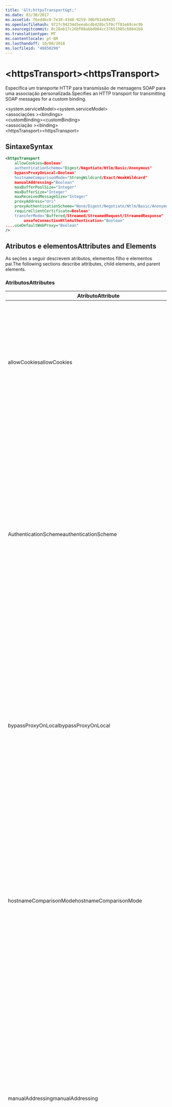 ```yaml
---
title: '&lt;httpsTransport&gt;'
ms.date: 03/30/2017
ms.assetid: f6ed4bc0-7e38-4348-9259-30bf61eb9435
ms.openlocfilehash: 972fc94234d5eeabcdb428bc5f0cff81e69cec9b
ms.sourcegitcommit: 8c28ab17c26bf08abbd004cc37651985c68841b8
ms.translationtype: MT
ms.contentlocale: pt-BR
ms.lasthandoff: 10/08/2018
ms.locfileid: "48850298"
---
```

# <a name="lthttpstransportgt"></a><span data-ttu-id="84102-102">&lt;httpsTransport&gt;</span><span class="sxs-lookup"><span data-stu-id="84102-102">&lt;httpsTransport&gt;</span></span>
<span data-ttu-id="84102-103">Especifica um transporte HTTP para transmissão de mensagens SOAP para uma associação personalizada.</span><span class="sxs-lookup"><span data-stu-id="84102-103">Specifies an HTTP transport for transmitting SOAP messages for a custom binding.</span></span>  
  
 <span data-ttu-id="84102-104">\<system.serviceModel></span><span class="sxs-lookup"><span data-stu-id="84102-104">\<system.serviceModel></span></span>  
<span data-ttu-id="84102-105">\<associações ></span><span class="sxs-lookup"><span data-stu-id="84102-105">\<bindings></span></span>  
<span data-ttu-id="84102-106">\<customBinding></span><span class="sxs-lookup"><span data-stu-id="84102-106">\<customBinding></span></span>  
<span data-ttu-id="84102-107">\<associação ></span><span class="sxs-lookup"><span data-stu-id="84102-107">\<binding></span></span>  
<span data-ttu-id="84102-108">\<httpsTransport></span><span class="sxs-lookup"><span data-stu-id="84102-108">\<httpsTransport></span></span>  
  
## <a name="syntax"></a><span data-ttu-id="84102-109">Sintaxe</span><span class="sxs-lookup"><span data-stu-id="84102-109">Syntax</span></span>  
  
```xml  
<httpsTransport  
    allowCookies=Boolean"  
    authenticationScheme="Digest/Negotiate/Ntlm/Basic/Anonymous"  
    bypassProxyOnLocal=Boolean"  
    hostnameComparisonMode="StrongWildcard/Exact/WeakWildcard"  
    manualAddressing="Boolean"  
    maxBufferPoolSize="Integer"  
    maxBufferSize="Integer"  
    maxReceivedMessageSize="Integer"  
    proxyAddress="Uri"  
    proxyAuthenticationScheme="None/Digest/Negotiate/Ntlm/Basic/Anonymous"        realm="String"  
    requireClientCertificate=Boolean"  
    transferMode="Buffered/Streamed/StreamedRequest/StreamedResponse"  
        unsafeConnectionNtlmAuthentication="Boolean"  
....useDefaultWebProxy="Boolean"  
/>  
```  
  
## <a name="attributes-and-elements"></a><span data-ttu-id="84102-110">Atributos e elementos</span><span class="sxs-lookup"><span data-stu-id="84102-110">Attributes and Elements</span></span>  
 <span data-ttu-id="84102-111">As seções a seguir descrevem atributos, elementos filho e elementos pai.</span><span class="sxs-lookup"><span data-stu-id="84102-111">The following sections describe attributes, child elements, and parent elements.</span></span>  
  
### <a name="attributes"></a><span data-ttu-id="84102-112">Atributos</span><span class="sxs-lookup"><span data-stu-id="84102-112">Attributes</span></span>  
  
|<span data-ttu-id="84102-113">Atributo</span><span class="sxs-lookup"><span data-stu-id="84102-113">Attribute</span></span>|<span data-ttu-id="84102-114">Descrição</span><span class="sxs-lookup"><span data-stu-id="84102-114">Description</span></span>|  
|---------------|-----------------|  
|<span data-ttu-id="84102-115">allowCookies</span><span class="sxs-lookup"><span data-stu-id="84102-115">allowCookies</span></span>|<span data-ttu-id="84102-116">Um valor booliano que especifica se o cliente aceita cookies e propaga-os em solicitações futuras.</span><span class="sxs-lookup"><span data-stu-id="84102-116">A Boolean value that specifies whether the client accepts cookies and propagates them on future requests.</span></span> <span data-ttu-id="84102-117">O padrão é `false`.</span><span class="sxs-lookup"><span data-stu-id="84102-117">The default is `false`.</span></span><br /><br /> <span data-ttu-id="84102-118">Você pode usar esse atributo quando você interage com os serviços Web ASMX que usam cookies.</span><span class="sxs-lookup"><span data-stu-id="84102-118">You can use this attribute when you interact with ASMX Web services that use cookies.</span></span> <span data-ttu-id="84102-119">Dessa forma, você pode ter certeza de que os cookies retornados do servidor são copiados automaticamente para todas as solicitações futuras de cliente para o serviço.</span><span class="sxs-lookup"><span data-stu-id="84102-119">In this way, you can be sure that the cookies returned from the server are automatically copied to all future client requests for that service.</span></span>|  
|<span data-ttu-id="84102-120">AuthenticationScheme</span><span class="sxs-lookup"><span data-stu-id="84102-120">authenticationScheme</span></span>|<span data-ttu-id="84102-121">Especifica o protocolo usado para autenticar solicitações de cliente sendo processadas por um ouvinte HTTP.</span><span class="sxs-lookup"><span data-stu-id="84102-121">Specifies the protocol used to authenticate client requests being processed by an HTTP listener.</span></span> <span data-ttu-id="84102-122">Os valores válidos incluem o seguinte:</span><span class="sxs-lookup"><span data-stu-id="84102-122">Valid values include the following:</span></span><br /><br /> <span data-ttu-id="84102-123">-Digest: Especifica a autenticação digest.</span><span class="sxs-lookup"><span data-stu-id="84102-123">-   Digest: Specifies digest authentication.</span></span><br /><span data-ttu-id="84102-124">-Negotiate: Negocia com o cliente para determinar o esquema de autenticação.</span><span class="sxs-lookup"><span data-stu-id="84102-124">-   Negotiate: Negotiates with the client to determine the authentication scheme.</span></span> <span data-ttu-id="84102-125">Se o cliente e o servidor oferecem suporte ao Kerberos, ele é usado; caso contrário, o NTLM é usado.</span><span class="sxs-lookup"><span data-stu-id="84102-125">If both client and server support Kerberos, it is used; otherwise, NTLM is used.</span></span><br /><span data-ttu-id="84102-126">-Ntlm: Especifica a autenticação NTLM.</span><span class="sxs-lookup"><span data-stu-id="84102-126">-   Ntlm: Specifies NTLM authentication.</span></span><br /><span data-ttu-id="84102-127">-Básico: Especifica a autenticação básica.</span><span class="sxs-lookup"><span data-stu-id="84102-127">-   Basic: Specifies basic authentication.</span></span><br /><span data-ttu-id="84102-128">-Anônimo: Especifica a autenticação anônima.</span><span class="sxs-lookup"><span data-stu-id="84102-128">-   Anonymous: Specifies anonymous authentication.</span></span><br /><br /> <span data-ttu-id="84102-129">O padrão é anônimo.</span><span class="sxs-lookup"><span data-stu-id="84102-129">The default is Anonymous.</span></span> <span data-ttu-id="84102-130">Esse atributo é do tipo <xref:System.Net.AuthenticationSchemes>.</span><span class="sxs-lookup"><span data-stu-id="84102-130">This attribute is of type <xref:System.Net.AuthenticationSchemes>.</span></span> <span data-ttu-id="84102-131">Esse atributo só pode ser definido uma vez.</span><span class="sxs-lookup"><span data-stu-id="84102-131">This attribute can only be set once.</span></span>|  
|<span data-ttu-id="84102-132">bypassProxyOnLocal</span><span class="sxs-lookup"><span data-stu-id="84102-132">bypassProxyOnLocal</span></span>|<span data-ttu-id="84102-133">Um valor booliano que indica se deve ignorar o servidor proxy para endereços locais.</span><span class="sxs-lookup"><span data-stu-id="84102-133">A Boolean value that indicates whether to bypass the proxy server for local addresses.</span></span> <span data-ttu-id="84102-134">O padrão é `false`.</span><span class="sxs-lookup"><span data-stu-id="84102-134">The default is `false`.</span></span><br /><br /> <span data-ttu-id="84102-135">Um endereço local é aquele que está na rede local ou da intranet.</span><span class="sxs-lookup"><span data-stu-id="84102-135">A local address is one that is on the local LAN or intranet.</span></span><br /><br /> <span data-ttu-id="84102-136">Windows Communication Foundation (WCF) sempre ignora o proxy se o endereço do serviço começa com `http://localhost`.</span><span class="sxs-lookup"><span data-stu-id="84102-136">Windows Communication Foundation (WCF) always ignores the proxy if the service address begins with `http://localhost`.</span></span><br /><br /> <span data-ttu-id="84102-137">Se você deseja que os clientes para passar por um proxy ao conversar com os serviços no mesmo computador, você deve usar o nome de host em vez do localhost.</span><span class="sxs-lookup"><span data-stu-id="84102-137">You should use the host name rather than localhost if you want clients to go through a proxy when talking to services on the same machine.</span></span>|  
|<span data-ttu-id="84102-138">hostnameComparisonMode</span><span class="sxs-lookup"><span data-stu-id="84102-138">hostnameComparisonMode</span></span>|<span data-ttu-id="84102-139">Especifica o modo de comparação de nome de host HTTP usado para analisar URIs.</span><span class="sxs-lookup"><span data-stu-id="84102-139">Specifies the HTTP hostname comparison mode used to parse URIs.</span></span> <span data-ttu-id="84102-140">Os valores válidos são,</span><span class="sxs-lookup"><span data-stu-id="84102-140">Valid values are,</span></span><br /><br /> <span data-ttu-id="84102-141">-StrongWildcard: ("+") corresponde a todos os possíveis nomes de host no contexto do esquema especificado, porta e o URI relativo.</span><span class="sxs-lookup"><span data-stu-id="84102-141">-   StrongWildcard: ("+") matches all possible hostnames in the context of the specified scheme, port and relative URI.</span></span><br /><span data-ttu-id="84102-142">-Exato: sem curingas</span><span class="sxs-lookup"><span data-stu-id="84102-142">-   Exact: no wildcards</span></span><br /><span data-ttu-id="84102-143">-WeakWildcard: ("\*") corresponde ao nome de host de todos os possíveis no contexto do esquema especificado, porta e UIR relativa que não foram correspondidas explicitamente ou por meio do mecanismo de curinga forte.</span><span class="sxs-lookup"><span data-stu-id="84102-143">-   WeakWildcard: ("\*") matches all possible hostname in the context of the specified scheme, port and relative UIR that have not been matched explicitly or through the strong wildcard mechanism.</span></span><br /><br /> <span data-ttu-id="84102-144">O padrão é StrongWildcard.</span><span class="sxs-lookup"><span data-stu-id="84102-144">The default is StrongWildcard.</span></span> <span data-ttu-id="84102-145">Esse atributo é do tipo `System.ServiceModel.HostnameComparison`.</span><span class="sxs-lookup"><span data-stu-id="84102-145">This attribute is of type `System.ServiceModel.HostnameComparison`.</span></span>|  
|<span data-ttu-id="84102-146">manualAddressing</span><span class="sxs-lookup"><span data-stu-id="84102-146">manualAddressing</span></span>|<span data-ttu-id="84102-147">Um valor booliano que permite ao usuário assumir o controle do endereçamento de mensagem.</span><span class="sxs-lookup"><span data-stu-id="84102-147">A Boolean value that enables the user to take control of message addressing.</span></span> <span data-ttu-id="84102-148">Essa propriedade normalmente é usada em cenários de roteador, onde o aplicativo determina que uma de vários destinos para enviar uma mensagem.</span><span class="sxs-lookup"><span data-stu-id="84102-148">This property is usually used in router scenarios, where the application determines which one of several destinations to send a message to.</span></span><br /><br /> <span data-ttu-id="84102-149">Quando definido como `true`, o canal pressupõe que a mensagem já foi abordada e não adiciona qualquer informação adicional a ele.</span><span class="sxs-lookup"><span data-stu-id="84102-149">When set to `true`, the channel assumes the message has already been addressed and does not add any additional information to it.</span></span> <span data-ttu-id="84102-150">O usuário pode, em seguida, abordar todas as mensagens individualmente.</span><span class="sxs-lookup"><span data-stu-id="84102-150">The user can then address every message individually.</span></span><br /><br /> <span data-ttu-id="84102-151">Quando definido como `false`, o mecanismo de endereçamento padrão Windows Communication Foundation (WCF) cria automaticamente os endereços para todas as mensagens.</span><span class="sxs-lookup"><span data-stu-id="84102-151">When set to `false`, the default Windows Communication Foundation (WCF) addressing mechanism automatically creates addresses for all messages.</span></span><br /><br /> <span data-ttu-id="84102-152">O padrão é `false`.</span><span class="sxs-lookup"><span data-stu-id="84102-152">The default is `false`.</span></span>|  
|<span data-ttu-id="84102-153">maxBufferPoolSize</span><span class="sxs-lookup"><span data-stu-id="84102-153">maxBufferPoolSize</span></span>|<span data-ttu-id="84102-154">Um inteiro positivo que especifica o tamanho máximo do pool de buffers.</span><span class="sxs-lookup"><span data-stu-id="84102-154">A positive integer that specifies the maximum size of the buffer pool.</span></span> <span data-ttu-id="84102-155">O padrão é 524288.</span><span class="sxs-lookup"><span data-stu-id="84102-155">The default is 524288.</span></span><br /><br /> <span data-ttu-id="84102-156">Muitas partes do WCF usam buffers.</span><span class="sxs-lookup"><span data-stu-id="84102-156">Many parts of WCF use buffers.</span></span> <span data-ttu-id="84102-157">Criação e destruição de buffers de cada vez que elas são usadas são caro e coleta de lixo para buffers também é dispendiosa.</span><span class="sxs-lookup"><span data-stu-id="84102-157">Creating and destroying buffers each time they are used is expensive, and garbage collection for buffers is also expensive.</span></span> <span data-ttu-id="84102-158">Com os pools de buffer, usar um buffer do pool, usá-lo e retorná-lo ao pool quando terminar.</span><span class="sxs-lookup"><span data-stu-id="84102-158">With buffer pools, you can take a buffer from the pool, use it, and return it to the pool once you are done.</span></span> <span data-ttu-id="84102-159">Portanto, a sobrecarga na criação e destruição de buffers é evitada.</span><span class="sxs-lookup"><span data-stu-id="84102-159">Thus the overhead in creating and destroying buffers is avoided.</span></span>|  
|<span data-ttu-id="84102-160">maxBufferSize</span><span class="sxs-lookup"><span data-stu-id="84102-160">maxBufferSize</span></span>|<span data-ttu-id="84102-161">Um inteiro positivo que especifica o tamanho máximo do buffer.</span><span class="sxs-lookup"><span data-stu-id="84102-161">A positive integer that specifies the maximum size of the buffer.</span></span> <span data-ttu-id="84102-162">O padrão é 524288</span><span class="sxs-lookup"><span data-stu-id="84102-162">The default is 524288</span></span>|  
|<span data-ttu-id="84102-163">maxReceivedMessageSize</span><span class="sxs-lookup"><span data-stu-id="84102-163">maxReceivedMessageSize</span></span>|<span data-ttu-id="84102-164">Um inteiro positivo que especifica o tamanho de mensagem máximo permitido que pode ser recebido.</span><span class="sxs-lookup"><span data-stu-id="84102-164">A positive integer that specifies the maximum allowable message size that can be received.</span></span> <span data-ttu-id="84102-165">O padrão é 65536.</span><span class="sxs-lookup"><span data-stu-id="84102-165">The default is 65536.</span></span>|  
|<span data-ttu-id="84102-166">proxyAddress</span><span class="sxs-lookup"><span data-stu-id="84102-166">proxyAddress</span></span>|<span data-ttu-id="84102-167">Um URI que especifica o endereço do proxy HTTP.</span><span class="sxs-lookup"><span data-stu-id="84102-167">A URI that specifies the address of the HTTP proxy.</span></span> <span data-ttu-id="84102-168">Se `useSystemWebProxy` está `true`, essa configuração deve ser `null`.</span><span class="sxs-lookup"><span data-stu-id="84102-168">If `useSystemWebProxy` is `true`, this setting must be `null`.</span></span> <span data-ttu-id="84102-169">O padrão é `null`.</span><span class="sxs-lookup"><span data-stu-id="84102-169">The default is `null`.</span></span>|  
|<span data-ttu-id="84102-170">proxyAuthenticationScheme</span><span class="sxs-lookup"><span data-stu-id="84102-170">proxyAuthenticationScheme</span></span>|<span data-ttu-id="84102-171">Especifica o protocolo usado para autenticar solicitações de cliente sendo processadas por um proxy HTTP.</span><span class="sxs-lookup"><span data-stu-id="84102-171">Specifies the protocol used for authenticating client requests being processed by an HTTP proxy.</span></span> <span data-ttu-id="84102-172">Os valores válidos incluem o seguinte:</span><span class="sxs-lookup"><span data-stu-id="84102-172">Valid values include the following:</span></span><br /><br /> <span data-ttu-id="84102-173">-None: Nenhuma autenticação é realizada.</span><span class="sxs-lookup"><span data-stu-id="84102-173">-   None: No authentication is performed.</span></span><br /><span data-ttu-id="84102-174">-Digest: Especifica a autenticação digest.</span><span class="sxs-lookup"><span data-stu-id="84102-174">-   Digest: Specifies digest authentication.</span></span><br /><span data-ttu-id="84102-175">-Negotiate: Negocia com o cliente para determinar o esquema de autenticação.</span><span class="sxs-lookup"><span data-stu-id="84102-175">-   Negotiate: Negotiates with the client to determine the authentication scheme.</span></span> <span data-ttu-id="84102-176">Se o cliente e o servidor oferecem suporte ao Kerberos, ele é usado; caso contrário, o NTLM é usado.</span><span class="sxs-lookup"><span data-stu-id="84102-176">If both client and server support Kerberos, it is used; otherwise, NTLM is used.</span></span><br /><span data-ttu-id="84102-177">-Ntlm: Especifica a autenticação NTLM.</span><span class="sxs-lookup"><span data-stu-id="84102-177">-   Ntlm: Specifies NTLM authentication.</span></span><br /><span data-ttu-id="84102-178">-Básico: Especifica a autenticação básica.</span><span class="sxs-lookup"><span data-stu-id="84102-178">-   Basic: Specifies basic authentication.</span></span><br /><span data-ttu-id="84102-179">-Anônimo: Especifica a autenticação anônima.</span><span class="sxs-lookup"><span data-stu-id="84102-179">-   Anonymous: Specifies anonymous authentication.</span></span><br /><span data-ttu-id="84102-180">-IntegratedWindowsAuthentication: Especifica a autenticação do Windows.</span><span class="sxs-lookup"><span data-stu-id="84102-180">-   IntegratedWindowsAuthentication: Specifies Windows authentication.</span></span><br /><br /> <span data-ttu-id="84102-181">O padrão é anônimo.</span><span class="sxs-lookup"><span data-stu-id="84102-181">The default is Anonymous.</span></span> <span data-ttu-id="84102-182">Esse atributo é do tipo <xref:System.Net.AuthenticationSchemes>.</span><span class="sxs-lookup"><span data-stu-id="84102-182">This attribute is of type <xref:System.Net.AuthenticationSchemes>.</span></span>|  
|<span data-ttu-id="84102-183">território</span><span class="sxs-lookup"><span data-stu-id="84102-183">realm</span></span>|<span data-ttu-id="84102-184">Uma cadeia de caracteres que especifica o domínio a ser usado no proxy/servidor.</span><span class="sxs-lookup"><span data-stu-id="84102-184">A string that specifies the realm to use on the proxy/server.</span></span> <span data-ttu-id="84102-185">O padrão é uma cadeia de caracteres vazia.</span><span class="sxs-lookup"><span data-stu-id="84102-185">The default is an empty string.</span></span><br /><br /> <span data-ttu-id="84102-186">Servidores usam realms para dividir os recursos protegidos.</span><span class="sxs-lookup"><span data-stu-id="84102-186">Servers use realms to partition protected resources.</span></span> <span data-ttu-id="84102-187">Cada partição pode ter seu próprio banco de dados de esquema e/ou autorização de autenticação.</span><span class="sxs-lookup"><span data-stu-id="84102-187">Each partition can have its own authentication scheme and/or authorization database.</span></span> <span data-ttu-id="84102-188">Realms são usados somente para basic e autenticação digest.</span><span class="sxs-lookup"><span data-stu-id="84102-188">Realms are used only for basic and digest authentication.</span></span> <span data-ttu-id="84102-189">Depois que um cliente é autenticado com êxito, a autenticação é válida para todos os recursos de um determinado território.</span><span class="sxs-lookup"><span data-stu-id="84102-189">After a client successfully authenticates, the authentication is valid for all resources in a given realm.</span></span> <span data-ttu-id="84102-190">Para obter uma descrição detalhada de territórios, consulte RFC 2617 na [site do IETF](https://www.ietf.org).</span><span class="sxs-lookup"><span data-stu-id="84102-190">For a detailed description of realms, see RFC 2617 at the [IETF website](https://www.ietf.org).</span></span>|  
|<span data-ttu-id="84102-191">requireClientCertificate</span><span class="sxs-lookup"><span data-stu-id="84102-191">requireClientCertificate</span></span>|<span data-ttu-id="84102-192">Um valor booliano que especifica se o servidor exige que o cliente forneça um certificado de cliente como parte do handshake HTTPS.</span><span class="sxs-lookup"><span data-stu-id="84102-192">A Boolean value that specifies if the server requires the client to provide a client certificate as part of the HTTPS handshake.</span></span> <span data-ttu-id="84102-193">O padrão é `false`.</span><span class="sxs-lookup"><span data-stu-id="84102-193">The default is `false`.</span></span>|  
|<span data-ttu-id="84102-194">transferMode</span><span class="sxs-lookup"><span data-stu-id="84102-194">transferMode</span></span>|<span data-ttu-id="84102-195">Especifica se as mensagens são armazenadas em buffer ou transmitidas ou uma solicitação ou resposta.</span><span class="sxs-lookup"><span data-stu-id="84102-195">Specifies whether messages are buffered or streamed or a request or response.</span></span> <span data-ttu-id="84102-196">Os valores válidos incluem o seguinte:</span><span class="sxs-lookup"><span data-stu-id="84102-196">Valid values include the following:</span></span><br /><br /> <span data-ttu-id="84102-197">-Armazenada em buffer: As mensagens de solicitação e resposta são armazenados em buffer.</span><span class="sxs-lookup"><span data-stu-id="84102-197">-   Buffered: The request and response messages are buffered.</span></span><br /><span data-ttu-id="84102-198">-Transmitidas: As mensagens de solicitação e resposta são transmitidas.</span><span class="sxs-lookup"><span data-stu-id="84102-198">-   Streamed: The request and response messages are streamed.</span></span><br /><span data-ttu-id="84102-199">-StreamedRequest: A mensagem de solicitação é transmitida e a mensagem de resposta é armazenada em buffer.</span><span class="sxs-lookup"><span data-stu-id="84102-199">-   StreamedRequest: The request message is streamed and the response message is buffered.</span></span><br /><span data-ttu-id="84102-200">-StreamedResponse: A mensagem de solicitação é armazenada em buffer e a mensagem de resposta é transmitida.</span><span class="sxs-lookup"><span data-stu-id="84102-200">-   StreamedResponse: The request message is buffered and the response message is streamed.</span></span><br /><br /> <span data-ttu-id="84102-201">O padrão é armazenada em buffer.</span><span class="sxs-lookup"><span data-stu-id="84102-201">The default is Buffered.</span></span> <span data-ttu-id="84102-202">Esse atributo é do tipo <xref:System.ServiceModel.TransferMode>.</span><span class="sxs-lookup"><span data-stu-id="84102-202">This attribute is of type <xref:System.ServiceModel.TransferMode>.</span></span>|  
|<span data-ttu-id="84102-203">unsafeConnectionNtlmAuthentication</span><span class="sxs-lookup"><span data-stu-id="84102-203">unsafeConnectionNtlmAuthentication</span></span>|<span data-ttu-id="84102-204">Um valor booliano que especifica se o compartilhamento de Conexão não segura está habilitada no servidor.</span><span class="sxs-lookup"><span data-stu-id="84102-204">A Boolean value that specifies whether Unsafe Connection Sharing is enabled on the server.</span></span> <span data-ttu-id="84102-205">O padrão é `false`.</span><span class="sxs-lookup"><span data-stu-id="84102-205">The default is `false`.</span></span> <span data-ttu-id="84102-206">Se estiver habilitado, a autenticação NTLM será executada uma vez em cada conexão TCP.</span><span class="sxs-lookup"><span data-stu-id="84102-206">If enabled, NTLM authentication is performed once on each TCP connection.</span></span>|  
|<span data-ttu-id="84102-207">useDefaultWebProxy</span><span class="sxs-lookup"><span data-stu-id="84102-207">useDefaultWebProxy</span></span>|<span data-ttu-id="84102-208">Um valor booliano que especifica se as configurações de proxy de todo o computador são usadas em vez de configurações específicas do usuário.</span><span class="sxs-lookup"><span data-stu-id="84102-208">A Boolean value that specifies whether the machine-wide proxy settings are used rather than the user specific settings.</span></span> <span data-ttu-id="84102-209">O padrão é `true`.</span><span class="sxs-lookup"><span data-stu-id="84102-209">The default is `true`.</span></span>|  
  
### <a name="child-elements"></a><span data-ttu-id="84102-210">Elementos filho</span><span class="sxs-lookup"><span data-stu-id="84102-210">Child Elements</span></span>  
 <span data-ttu-id="84102-211">nenhuma.</span><span class="sxs-lookup"><span data-stu-id="84102-211">None.</span></span>  
  
### <a name="parent-elements"></a><span data-ttu-id="84102-212">Elementos pai</span><span class="sxs-lookup"><span data-stu-id="84102-212">Parent Elements</span></span>  
  
|<span data-ttu-id="84102-213">Elemento</span><span class="sxs-lookup"><span data-stu-id="84102-213">Element</span></span>|<span data-ttu-id="84102-214">Descrição</span><span class="sxs-lookup"><span data-stu-id="84102-214">Description</span></span>|  
|-------------|-----------------|  
|[<span data-ttu-id="84102-215">\<associação ></span><span class="sxs-lookup"><span data-stu-id="84102-215">\<binding></span></span>](../../../../../docs/framework/misc/binding.md)|<span data-ttu-id="84102-216">Define todos os recursos de associação de associação personalizada.</span><span class="sxs-lookup"><span data-stu-id="84102-216">Defines all binding capabilities of the custom binding.</span></span>|  
  
## <a name="remarks"></a><span data-ttu-id="84102-217">Comentários</span><span class="sxs-lookup"><span data-stu-id="84102-217">Remarks</span></span>  
 <span data-ttu-id="84102-218">O `httpsTransport` elemento é o ponto de partida para criar uma associação personalizada que implementa o protocolo de transporte HTTPS.</span><span class="sxs-lookup"><span data-stu-id="84102-218">The `httpsTransport` element is the starting point for creating a custom binding that implements the HTTPS transport protocol.</span></span> <span data-ttu-id="84102-219">HTTPS é o transporte primário usado para fins de interoperabilidade segura.</span><span class="sxs-lookup"><span data-stu-id="84102-219">HTTPS is the primary transport used for secure interoperability purposes.</span></span> <span data-ttu-id="84102-220">Há suporte pelo Windows Communication Foundation (WCF) para garantir a interoperabilidade com outras pilhas de serviços da Web para HTTPS.</span><span class="sxs-lookup"><span data-stu-id="84102-220">HTTPS is supported by the Windows Communication Foundation (WCF) to ensure interoperability with other Web services stacks.</span></span>  
  
## <a name="see-also"></a><span data-ttu-id="84102-221">Consulte também</span><span class="sxs-lookup"><span data-stu-id="84102-221">See Also</span></span>  
 <xref:System.ServiceModel.Configuration.HttpsTransportElement>  
 <xref:System.ServiceModel.Channels.HttpsTransportBindingElement>  
 <xref:System.ServiceModel.Channels.TransportBindingElement>  
 <xref:System.ServiceModel.Channels.CustomBinding>  
 [<span data-ttu-id="84102-222">Transportes</span><span class="sxs-lookup"><span data-stu-id="84102-222">Transports</span></span>](../../../../../docs/framework/wcf/feature-details/transports.md)  
 [<span data-ttu-id="84102-223">Escolhendo um transporte</span><span class="sxs-lookup"><span data-stu-id="84102-223">Choosing a Transport</span></span>](../../../../../docs/framework/wcf/feature-details/choosing-a-transport.md)  
 [<span data-ttu-id="84102-224">Associações</span><span class="sxs-lookup"><span data-stu-id="84102-224">Bindings</span></span>](../../../../../docs/framework/wcf/bindings.md)  
 [<span data-ttu-id="84102-225">Estendendo associações</span><span class="sxs-lookup"><span data-stu-id="84102-225">Extending Bindings</span></span>](../../../../../docs/framework/wcf/extending/extending-bindings.md)  
 [<span data-ttu-id="84102-226">Associações personalizadas</span><span class="sxs-lookup"><span data-stu-id="84102-226">Custom Bindings</span></span>](../../../../../docs/framework/wcf/extending/custom-bindings.md)  
 [<span data-ttu-id="84102-227">\<customBinding></span><span class="sxs-lookup"><span data-stu-id="84102-227">\<customBinding></span></span>](../../../../../docs/framework/configure-apps/file-schema/wcf/custombinding.md)
